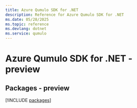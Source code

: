 ```yaml
---
title: Azure Qumulo SDK for .NET
description: Reference for Azure Qumulo SDK for .NET
ms.date: 05/28/2025
ms.topic: reference
ms.devlang: dotnet
ms.service: qumulo
---
```

# Azure Qumulo SDK for .NET - preview
## Packages - preview
[!INCLUDE [packages](qumulo-index.md)]